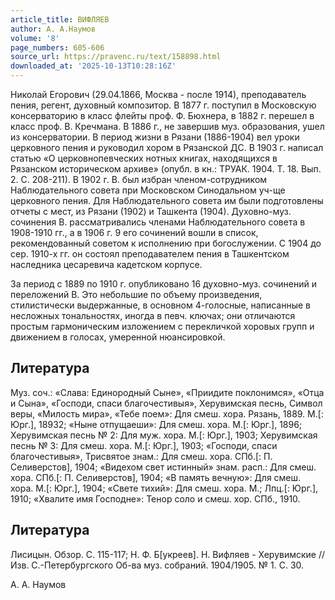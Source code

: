 ```yaml
---
article_title: ВИФЛЯЕВ
author: А. А.Наумов
volume: '8'
page_numbers: 605-606
source_url: https://pravenc.ru/text/158898.html
downloaded_at: '2025-10-13T10:28:16Z'
---
```


Николай Егорович (29.04.1866, Москва - после 1914), преподаватель пения, регент, духовный композитор. В 1877 г. поступил в Московскую консерваторию в класс флейты проф. Ф. Бюхнера, в 1882 г. перешел в класс проф. В. Кречмана. В 1886 г., не завершив муз. образования, ушел из консерватории. В период жизни в Рязани (1886-1904) вел уроки церковного пения и руководил хором в Рязанской ДС. В 1903 г. написал статью «О церковнопевческих нотных книгах, находящихся в Рязанском историческом архиве» (опубл. в кн.: ТРУАК. 1904. Т. 18. Вып. 2. С. 208-211). В 1902 г. В. был избран членом-сотрудником Наблюдательного совета при Московском Синодальном уч-ще церковного пения. Для Наблюдательного совета им были подготовлены отчеты с мест, из Рязани (1902) и Ташкента (1904). Духовно-муз. сочинения В. рассматривались членами Наблюдательного совета в 1908-1910 гг., а в 1906 г. 9 его сочинений вошли в список, рекомендованный советом к исполнению при богослужении. С 1904 до сер. 1910-х гг. он состоял преподавателем пения в Ташкентском наследника цесаревича кадетском корпусе.

За период с 1889 по 1910 г. опубликовано 16 духовно-муз. сочинений и переложений В. Это небольшие по объему произведения, стилистически выдержанные, в основном 4-голосные, написанные в несложных тональностях, иногда в певч. ключах; они отличаются простым гармоническим изложением с перекличкой хоровых групп и движением в голосах, умеренной нюансировкой.

## Литература

Муз. соч.: «Слава: Единородный Сыне», «Приидите поклонимся», «Отца и Сына», «Господи, спаси благочестивыя», Херувимская песнь, Символ веры, «Милость мира», «Тебе поем»: Для смеш. хора. Рязань, 1889. М.[: Юрг.], 18932; «Ныне отпущаеши»: Для смеш. хора. М.[: Юрг.], 1896; Херувимская песнь № 2: Для муж. хора. М.[: Юрг.], 1903; Херувимская песнь № 3: Для смеш. хора. М.[: Юрг.], 1903; «Господи, спаси благочестивыя», Трисвятое знам.: Для смеш. хора. СПб.[: П. Селиверстов], 1904; «Видехом свет истинный» знам. расп.: Для смеш. хора. СПб.[: П. Селиверстов], 1904; «В память вечную»: Для смеш. хора. М.[: Юрг.], 1904; «Свете тихий»: Для смеш. хора. М.; Лпц.[: Юрг.], 1910; «Хвалите имя Господне»: Тенор соло и смеш. хор. СПб., 1910.

## Литература

Лисицын. Обзор. С. 115-117; Н. Ф. Б[укреев]. Н. Вифляев - Херувимские // Изв. С.-Петербургского Об-ва муз. собраний. 1904/1905. № 1. С. 30.

А. А.  Наумов
